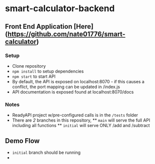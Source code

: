 # smart-calculator-backend

## Front End Application [Here] (https://github.com/nate01776/smart-calculator)

### Setup
* Clone repository
* `npm install` to setup dependencies
* `npm start` to start API
* By default, the API is exposed on localhost:8070 - if this causes a conflict, the port mapping can be updated in /index.js
* API documentation is exposed found at localhost:8070/docs

### Notes
* ReadyAPI project w/pre-configured calls is in the `/tests` folder
* There are *2* branches in this repository, 
** `main` will serve the full API including all functions
** `initial` will serve ONLY /add and /subtract

## Demo Flow
* `initial` branch should be running
* 
